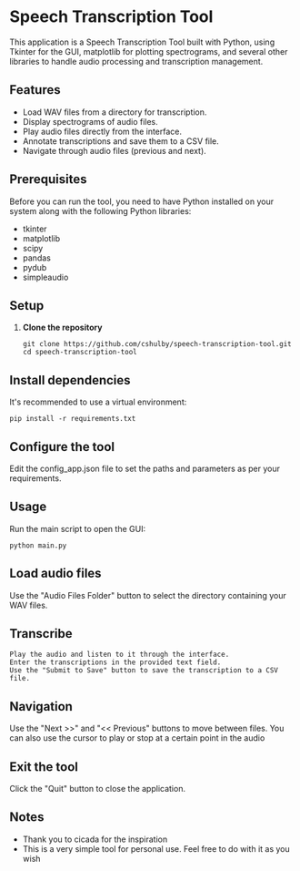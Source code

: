 # Speech Transcription Tool

This application is a Speech Transcription Tool built with Python, using Tkinter for the GUI, matplotlib for plotting spectrograms, and several other libraries to handle audio processing and transcription management.

## Features

- Load WAV files from a directory for transcription.
- Display spectrograms of audio files.
- Play audio files directly from the interface.
- Annotate transcriptions and save them to a CSV file.
- Navigate through audio files (previous and next).

## Prerequisites

Before you can run the tool, you need to have Python installed on your system along with the following Python libraries:

- tkinter
- matplotlib
- scipy
- pandas
- pydub
- simpleaudio

## Setup

1. **Clone the repository**

   ```
   git clone https://github.com/cshulby/speech-transcription-tool.git
   cd speech-transcription-tool
   ```
   
## Install dependencies

It's recommended to use a virtual environment:

```
pip install -r requirements.txt
```

## Configure the tool

Edit the config_app.json file to set the paths and parameters as per your requirements.

## Usage

Run the main script to open the GUI:

```
python main.py
```

## Load audio files

Use the "Audio Files Folder" button to select the directory containing your WAV files.

## Transcribe

    Play the audio and listen to it through the interface.
    Enter the transcriptions in the provided text field.
    Use the "Submit to Save" button to save the transcription to a CSV file.

## Navigation

Use the "Next >>" and "<< Previous" buttons to move between files.
You can also use the cursor to play or stop at a certain point in the audio

## Exit the tool

Click the "Quit" button to close the application.

## Notes
- Thank you to cicada for the inspiration
- This is a very simple tool for personal use. Feel free to do with it as you wish

